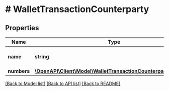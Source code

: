 # # WalletTransactionCounterparty

## Properties

Name | Type | Description | Notes
------------ | ------------- | ------------- | -------------
**name** | **string** | The name of the counterparty |
**numbers** | [**\OpenAPI\Client\Model\WalletTransactionCounterpartyNumbers**](WalletTransactionCounterpartyNumbers.md) |  |

[[Back to Model list]](../../README.md#models) [[Back to API list]](../../README.md#endpoints) [[Back to README]](../../README.md)
